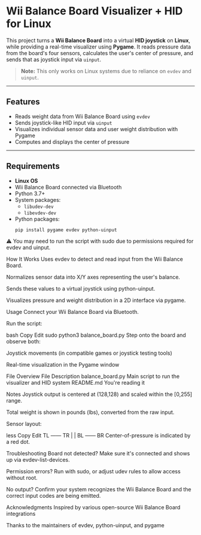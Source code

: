 # Wii Balance Board Visualizer + HID for Linux

This project turns a **Wii Balance Board** into a virtual **HID joystick** on **Linux**, while providing a real-time visualizer using **Pygame**. It reads pressure data from the board's four sensors, calculates the user's center of pressure, and sends that as joystick input via `uinput`.

> **Note:** This only works on Linux systems due to reliance on `evdev` and `uinput`.

---

## Features

- Reads weight data from Wii Balance Board using `evdev`
- Sends joystick-like HID input via `uinput`
- Visualizes individual sensor data and user weight distribution with Pygame
- Computes and displays the center of pressure

---

## Requirements

- **Linux OS**
- Wii Balance Board connected via Bluetooth
- Python 3.7+
- System packages:
  - `libudev-dev`
  - `libevdev-dev`
- Python packages:
  ```bash
  pip install pygame evdev python-uinput
⚠️ You may need to run the script with sudo due to permissions required for evdev and uinput.

How It Works
Uses evdev to detect and read input from the Wii Balance Board.

Normalizes sensor data into X/Y axes representing the user's balance.

Sends these values to a virtual joystick using python-uinput.

Visualizes pressure and weight distribution in a 2D interface via pygame.

Usage
Connect your Wii Balance Board via Bluetooth.

Run the script:

bash
Copy
Edit
sudo python3 balance_board.py
Step onto the board and observe both:

Joystick movements (in compatible games or joystick testing tools)

Real-time visualization in the Pygame window

File Overview
File	Description
balance_board.py	Main script to run the visualizer and HID system
README.md	You're reading it

Notes
Joystick output is centered at (128,128) and scaled within the [0,255] range.

Total weight is shown in pounds (lbs), converted from the raw input.

Sensor layout:

less
Copy
Edit
TL —— TR
 |      |
BL —— BR
Center-of-pressure is indicated by a red dot.

Troubleshooting
Board not detected? Make sure it's connected and shows up via evdev-list-devices.

Permission errors? Run with sudo, or adjust udev rules to allow access without root.

No output? Confirm your system recognizes the Wii Balance Board and the correct input codes are being emitted.

Acknowledgments
Inspired by various open-source Wii Balance Board integrations

Thanks to the maintainers of evdev, python-uinput, and pygame